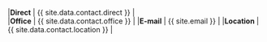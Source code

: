 |**Direct** |  {{ site.data.contact.direct }} |  
|**Office** | {{ site.data.contact.office }} |
|**E-mail** | {{ site.email }}  |
|**Location** | {{ site.data.contact.location }} |
